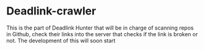 # Deadlink-crawler

This is the part of Deadlink Hunter that will be in charge of scanning repos in Github, check their links into the server that checks if the link is broken or not. 
The development of this will soon start
